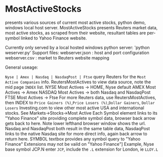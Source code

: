 # MostActiveStocks
presents various sources of current most active stocks, python demo, windows local host server.
MostActiveStocks presents Reuters market data, most active stocks, as scraped from their website, resultant tables are per-symbol linked to Yahoo Finance website.

Currently only served by a local hosted windows python server: 'python weserver.py'
Support files:
	webserver.json : host and port configuration
	webserver.csv : market to Reuters website mapping

General useage:

`Nyse | Amex | Nasdaq | NasdaqPost | Ftse` query Reuters for the `Most Active Companies` info.
ReutersMostActives to view data source, note the mid page `INDEX` list.
NYSE Most Actives -> HOME, Nyse default
AMEX Most Actives -> Amex
NASDAQ Most Actives -> both Nasdaq and NasdaqPost
FTSE Most Actives -> Ftse
For more Reuters data, use ReutersMostActives, then INDEX to `Price Gainers (%)`,`Price Losers (%)`,`Dollar Gainers`, `Dollar Losers` 
Investing.com to view other most active USA and international stocks. See Markets->Stocks->Most Active
Each Symbol element links to its "Yahoo Finance" site providing complete symbol data, browser back arrow gets back to here.
Note lower lefthand browser window shows the url.
Nasdaq and NasdaqPost both result in the same table data, NasdaqPost links to the native Nasdaq site for more direct info, again back arrow to return here. 
SYMBOL textbox provides any symbol query to "Yahoo Finance"
Extensions may not be vaild on "Yahoo Finance"] Example, Nyse base symbol JCP.N enter `JCP`, include the `.L` extension for London, ie `LLOY.L` 
